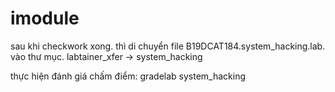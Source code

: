 # imodule

sau khi checkwork xong. thì di chuyển file B19DCAT184.system_hacking.lab. vào thư mục. labtainer_xfer -> system_hacking

thực hiện đánh giá chấm điểm: gradelab system_hacking
